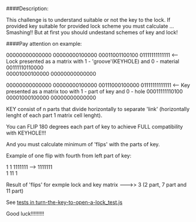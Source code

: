 ####Description:

This challenge is to understand suitable or not the key to the lock. If provided key suitable for provided lock scheme 
you must calculate ... Smashing!! But at first you should undestand schemes of key and lock!

####Pay attention on example:

00000000000000
00000000100000
00011001100100
01111111111111     <--  Lock presented as a matrix with 1 - 'groove'(KEYHOLE) and 0 - material 
00111110110000          
00001000100000
00000000000000

00000000000000
00000000100000
00111000100000
01111111111111     <-- Key presented as a matrix too with 1 - part of key and 0 - hole
00011111110100
00001000100000
00000000000000

KEY consist of n parts that divide horizontally to separate 'link' (horizontally lenght of each part 1 matrix cell lenght).

You can FLIP 180 degrees each part of key to achieve FULL compatibility with KEYHOLE!!!

And you must calculate minimum of 'flips' with the parts of key.

Example of one flip with fourth from left part of key:
   
   1
   1 
1111111  -->  1111111  
    1            11
                 1

Result of 'flips' for exmple lock and key matrix  --->> 3   (2 part, 7 part and 11 part)             

See [tests in turn-the-key-to-open-a-lock_test.js](https://github.com/AlexVvx/code-wars/blob/master/katas/turn-the-key-to-open-a-lock_test/turn-the-key-to-open-a-lock_test.js)

Good luck!!!!!!!!!